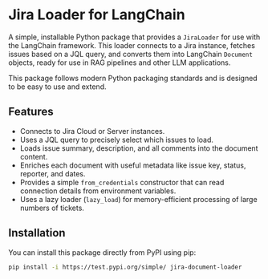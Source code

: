 # Jira Loader for LangChain

A simple, installable Python package that provides a `JiraLoader` for use with the LangChain framework. This loader connects to a Jira instance, fetches issues based on a JQL query, and converts them into LangChain `Document` objects, ready for use in RAG pipelines and other LLM applications.

This package follows modern Python packaging standards and is designed to be easy to use and extend.

## Features

* Connects to Jira Cloud or Server instances.
* Uses a JQL query to precisely select which issues to load.
* Loads issue summary, description, and all comments into the document content.
* Enriches each document with useful metadata like issue key, status, reporter, and dates.
* Provides a simple `from_credentials` constructor that can read connection details from environment variables.
* Uses a lazy loader (`lazy_load`) for memory-efficient processing of large numbers of tickets.

## Installation

You can install this package directly from PyPI using pip:

```bash
pip install -i https://test.pypi.org/simple/ jira-document-loader